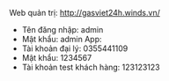 Web quản trị: http://gasviet24h.winds.vn/
+ Tên đăng nhập: admin 
+ Mật khẩu: admin
App:
+ Tài khoản đại lý: 0355441109
+ Mật khẩu: 1234567
+ Tài khoản test khách hàng: 123123123
